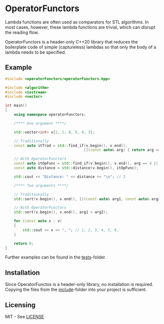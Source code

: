 # OperatorFunctors

Lambda functions are often used as comparators for STL algorithms. In most cases, however, these lambda functions are trivial, which can disrupt the reading flow.

OperatorFunctors is a header-only C++20 library that reduces the boilerplate code of simple (captureless) lambdas so that only the body of a lambda needs to be specified.

## Example

```cpp
#include <operatorFunctors/operatorFunctors.hpp>

#include <algorithm>
#include <iostream>
#include <vector>

int main()
{
    using namespace operatorFunctors;

    /**** One argument ****/

    std::vector<int> v{2, 1, 8, 5, 4, 3};

    // Traditionally
    const auto itTrad = std::find_if(v.begin(), v.end(),
                                    [](const auto& arg) { return arg == 4 || arg == 5; });

    // With OperatorFunctors
    const auto itOpFunc = std::find_if(v.begin(), v.end(), arg == 4 || arg == 5);
    const auto distance = std::distance(v.begin(), itOpFunc);

    std::cout << "Distance: " << distance << "\n"; // 3

    /**** Two arguments ****/

    // Traditionally
    std::sort(v.begin(), v.end(), [](const auto& arg1, const auto& arg2){ return arg1 < arg2; });

    // With OperatorFunctors
    std::sort(v.begin(), v.end(), arg1 < arg2);

    for (const auto x : v)
    {
        std::cout << x << ", "; // 1, 2, 3, 4, 5, 8, 
    }

    return 0;
}
```

Further examples can be found in the [tests](tests)-folder.

## Installation

Since OperatorFunctos is a header-only library, no installation is required. Copying the files from the [include](include)-folder into your project is sufficient.

## Licensing

MIT - See [LICENSE](LICENSE)
